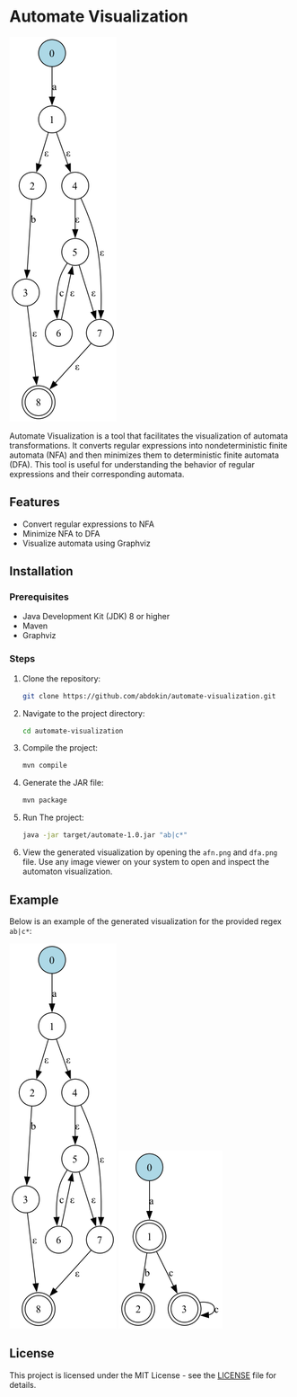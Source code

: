 # Automate Visualization
![Automaton AFN](afn.png)

Automate Visualization is a tool that facilitates the visualization of automata transformations. It converts regular expressions into nondeterministic finite automata (NFA) and then minimizes them to deterministic finite automata (DFA). This tool is useful for understanding the behavior of regular expressions and their corresponding automata.

## Features

- Convert regular expressions to NFA
- Minimize NFA to DFA
- Visualize automata using Graphviz

## Installation

### Prerequisites

- Java Development Kit (JDK) 8 or higher
- Maven
- Graphviz

### Steps

1. Clone the repository:

   ```bash
   git clone https://github.com/abdokin/automate-visualization.git
   ```

2. Navigate to the project directory:

   ```bash
   cd automate-visualization
   ```

3. Compile the project:

   ```bash
   mvn compile
   ```

4. Generate the JAR file:

   ```bash
   mvn package
   ```

5. Run The project:

   ```bash
   java -jar target/automate-1.0.jar "ab|c*"
   ```

6. View the generated visualization by opening the `afn.png` and `dfa.png` file. Use any image viewer on your system to open and inspect the automaton visualization.

## Example

Below is an example of the generated visualization for the provided regex `ab|c*`:

![Automaton AFN](afn.png)
![Automaton DFA](dfa.png)


## License

This project is licensed under the MIT License - see the [LICENSE](LICENSE) file for details.
